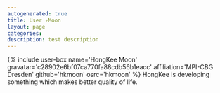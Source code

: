 ```yaml
---
autogenerated: true
title: User ›Moon
layout: page
categories: 
description: test description
---
```


{% include user-box name='HongKee Moon' gravatar='c28902e6bf07ca770fa88cdb56b1eacc' affiliation='MPI-CBG Dresden' github='hkmoon' osrc='hkmoon' %} HongKee is developing something which makes better quality of life.
